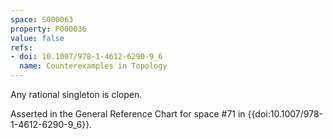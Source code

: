 ```yaml
---
space: S000063
property: P000036
value: false
refs:
- doi: 10.1007/978-1-4612-6290-9_6
  name: Counterexamples in Topology
---
```


Any rational singleton is clopen.

Asserted in the General Reference Chart for space #71 in
{{doi:10.1007/978-1-4612-6290-9_6}}.
